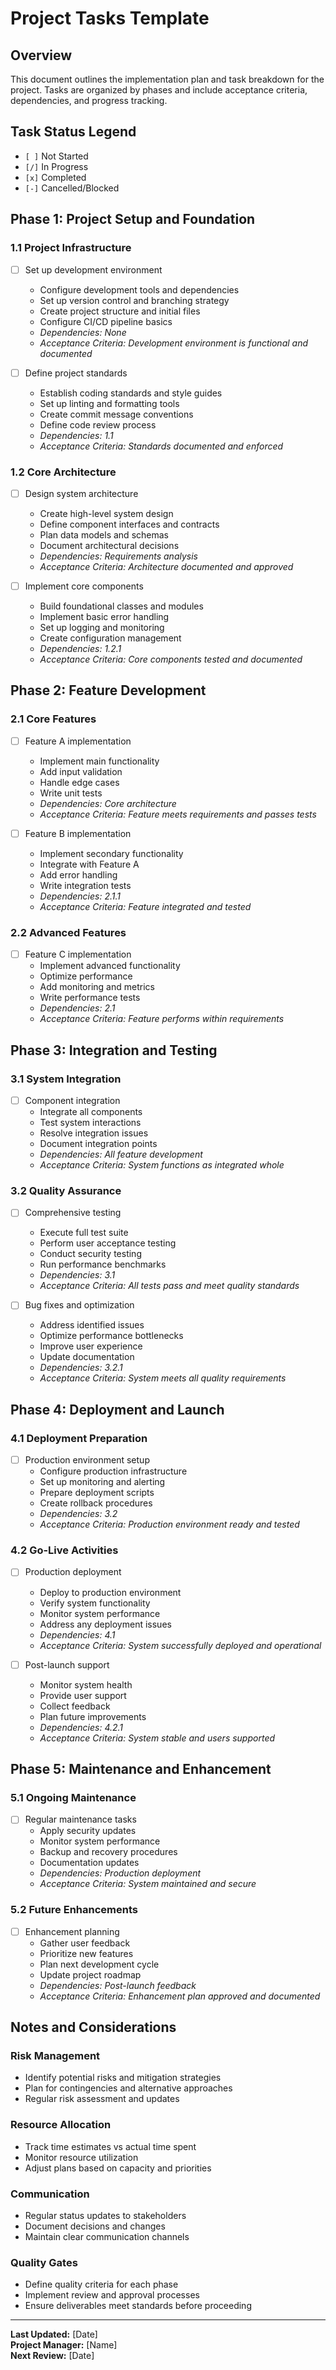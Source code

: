 # Project Tasks Template

## Overview
This document outlines the implementation plan and task breakdown for the project. Tasks are organized by phases and include acceptance criteria, dependencies, and progress tracking.

## Task Status Legend
- `[ ]` Not Started
- `[/]` In Progress  
- `[x]` Completed
- `[-]` Cancelled/Blocked

## Phase 1: Project Setup and Foundation

### 1.1 Project Infrastructure
- [ ] Set up development environment
  - Configure development tools and dependencies
  - Set up version control and branching strategy
  - Create project structure and initial files
  - Configure CI/CD pipeline basics
  - _Dependencies: None_
  - _Acceptance Criteria: Development environment is functional and documented_

- [ ] Define project standards
  - Establish coding standards and style guides
  - Set up linting and formatting tools
  - Create commit message conventions
  - Define code review process
  - _Dependencies: 1.1_
  - _Acceptance Criteria: Standards documented and enforced_

### 1.2 Core Architecture
- [ ] Design system architecture
  - Create high-level system design
  - Define component interfaces and contracts
  - Plan data models and schemas
  - Document architectural decisions
  - _Dependencies: Requirements analysis_
  - _Acceptance Criteria: Architecture documented and approved_

- [ ] Implement core components
  - Build foundational classes and modules
  - Implement basic error handling
  - Set up logging and monitoring
  - Create configuration management
  - _Dependencies: 1.2.1_
  - _Acceptance Criteria: Core components tested and documented_

## Phase 2: Feature Development

### 2.1 Core Features
- [ ] Feature A implementation
  - Implement main functionality
  - Add input validation
  - Handle edge cases
  - Write unit tests
  - _Dependencies: Core architecture_
  - _Acceptance Criteria: Feature meets requirements and passes tests_

- [ ] Feature B implementation
  - Implement secondary functionality
  - Integrate with Feature A
  - Add error handling
  - Write integration tests
  - _Dependencies: 2.1.1_
  - _Acceptance Criteria: Feature integrated and tested_

### 2.2 Advanced Features
- [ ] Feature C implementation
  - Implement advanced functionality
  - Optimize performance
  - Add monitoring and metrics
  - Write performance tests
  - _Dependencies: 2.1_
  - _Acceptance Criteria: Feature performs within requirements_

## Phase 3: Integration and Testing

### 3.1 System Integration
- [ ] Component integration
  - Integrate all components
  - Test system interactions
  - Resolve integration issues
  - Document integration points
  - _Dependencies: All feature development_
  - _Acceptance Criteria: System functions as integrated whole_

### 3.2 Quality Assurance
- [ ] Comprehensive testing
  - Execute full test suite
  - Perform user acceptance testing
  - Conduct security testing
  - Run performance benchmarks
  - _Dependencies: 3.1_
  - _Acceptance Criteria: All tests pass and meet quality standards_

- [ ] Bug fixes and optimization
  - Address identified issues
  - Optimize performance bottlenecks
  - Improve user experience
  - Update documentation
  - _Dependencies: 3.2.1_
  - _Acceptance Criteria: System meets all quality requirements_

## Phase 4: Deployment and Launch

### 4.1 Deployment Preparation
- [ ] Production environment setup
  - Configure production infrastructure
  - Set up monitoring and alerting
  - Prepare deployment scripts
  - Create rollback procedures
  - _Dependencies: 3.2_
  - _Acceptance Criteria: Production environment ready and tested_

### 4.2 Go-Live Activities
- [ ] Production deployment
  - Deploy to production environment
  - Verify system functionality
  - Monitor system performance
  - Address any deployment issues
  - _Dependencies: 4.1_
  - _Acceptance Criteria: System successfully deployed and operational_

- [ ] Post-launch support
  - Monitor system health
  - Provide user support
  - Collect feedback
  - Plan future improvements
  - _Dependencies: 4.2.1_
  - _Acceptance Criteria: System stable and users supported_

## Phase 5: Maintenance and Enhancement

### 5.1 Ongoing Maintenance
- [ ] Regular maintenance tasks
  - Apply security updates
  - Monitor system performance
  - Backup and recovery procedures
  - Documentation updates
  - _Dependencies: Production deployment_
  - _Acceptance Criteria: System maintained and secure_

### 5.2 Future Enhancements
- [ ] Enhancement planning
  - Gather user feedback
  - Prioritize new features
  - Plan next development cycle
  - Update project roadmap
  - _Dependencies: Post-launch feedback_
  - _Acceptance Criteria: Enhancement plan approved and documented_

## Notes and Considerations

### Risk Management
- Identify potential risks and mitigation strategies
- Plan for contingencies and alternative approaches
- Regular risk assessment and updates

### Resource Allocation
- Track time estimates vs actual time spent
- Monitor resource utilization
- Adjust plans based on capacity and priorities

### Communication
- Regular status updates to stakeholders
- Document decisions and changes
- Maintain clear communication channels

### Quality Gates
- Define quality criteria for each phase
- Implement review and approval processes
- Ensure deliverables meet standards before proceeding

---

**Last Updated:** [Date]  
**Project Manager:** [Name]  
**Next Review:** [Date]
